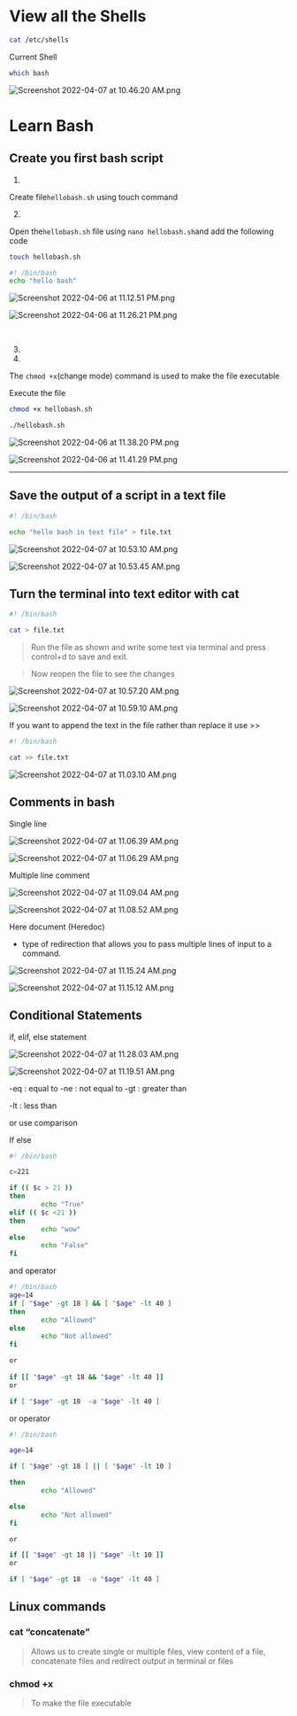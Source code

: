 # View all the Shells

```bash
cat /etc/shells
```

Current Shell

```bash
which bash
```

![Screenshot 2022-04-07 at 10.46.20 AM.png](https://s3-us-west-2.amazonaws.com/secure.notion-static.com/f495c5d5-50e6-49bb-a38b-6f4cb5fd13f8/Screenshot_2022-04-07_at_10.46.20_AM.png)

# Learn Bash

## Create you first bash script

1.

Create  file`hellobash.sh` using touch command 

2.

Open the`hellobash.sh`  file using  `nano hellobash.sh`and add the following code

```bash
touch hellobash.sh
```

```bash
#! /bin/bash
echo "hello bash"
```

![Screenshot 2022-04-06 at 11.12.51 PM.png](https://s3-us-west-2.amazonaws.com/secure.notion-static.com/7ce33dbb-0e7f-43ec-bd4e-a51afc290b03/Screenshot_2022-04-06_at_11.12.51_PM.png)

![Screenshot 2022-04-06 at 11.26.21 PM.png](https://s3-us-west-2.amazonaws.com/secure.notion-static.com/0554b5a2-2e9a-4d63-a716-b51a89b4e7ec/Screenshot_2022-04-06_at_11.26.21_PM.png)

 

3.

4.

The  `chmod +x`(change mode)  command is used to make the file executable 

Execute the file 

```bash
chmod +x hellobash.sh
```

```bash
./hellobash.sh
```

![Screenshot 2022-04-06 at 11.38.20 PM.png](https://s3-us-west-2.amazonaws.com/secure.notion-static.com/880255a9-777c-4f0b-a9d3-9e37672d5339/Screenshot_2022-04-06_at_11.38.20_PM.png)

![Screenshot 2022-04-06 at 11.41.29 PM.png](https://s3-us-west-2.amazonaws.com/secure.notion-static.com/07bf13b2-355f-4e41-b91c-3243dace1b76/Screenshot_2022-04-06_at_11.41.29_PM.png)

---

## Save the output of a script in a text file

```bash
#! /bin/bash

echo "hello bash in text file" > file.txt
```

![Screenshot 2022-04-07 at 10.53.10 AM.png](https://s3-us-west-2.amazonaws.com/secure.notion-static.com/7a1dce82-eceb-4548-9653-64273de541fa/Screenshot_2022-04-07_at_10.53.10_AM.png)

![Screenshot 2022-04-07 at 10.53.45 AM.png](https://s3-us-west-2.amazonaws.com/secure.notion-static.com/d361188a-f602-40de-9481-74f325384bf3/Screenshot_2022-04-07_at_10.53.45_AM.png)

## Turn the terminal into text editor with cat

```bash
#! /bin/bash

cat > file.txt
```

> Run the file as shown and write some text via terminal and press control+d to save and exit.
> 

> Now reopen the file to see the changes
> 

![Screenshot 2022-04-07 at 10.57.20 AM.png](https://s3-us-west-2.amazonaws.com/secure.notion-static.com/534c1321-5aa0-4b0b-b836-e4a5a174e276/Screenshot_2022-04-07_at_10.57.20_AM.png)

![Screenshot 2022-04-07 at 10.59.10 AM.png](https://s3-us-west-2.amazonaws.com/secure.notion-static.com/edd41b0b-2b51-4902-80ef-526d8ebe3d75/Screenshot_2022-04-07_at_10.59.10_AM.png)

If you want to append the text in the file rather than replace it use >>

```bash
#! /bin/bash

cat >> file.txt
```

![Screenshot 2022-04-07 at 11.03.10 AM.png](https://s3-us-west-2.amazonaws.com/secure.notion-static.com/d8bf92e1-4a91-4145-9005-007ca02409e4/Screenshot_2022-04-07_at_11.03.10_AM.png)

## Comments in bash

Single line

![Screenshot 2022-04-07 at 11.06.39 AM.png](https://s3-us-west-2.amazonaws.com/secure.notion-static.com/ed78120e-98b3-4b69-a000-59a213081087/Screenshot_2022-04-07_at_11.06.39_AM.png)

![Screenshot 2022-04-07 at 11.06.29 AM.png](https://s3-us-west-2.amazonaws.com/secure.notion-static.com/ece112b1-cbd3-43d1-bf1f-586ae0cc5054/Screenshot_2022-04-07_at_11.06.29_AM.png)

Multiple line comment

![Screenshot 2022-04-07 at 11.09.04 AM.png](https://s3-us-west-2.amazonaws.com/secure.notion-static.com/b5b3427c-3e5d-45dd-afb4-6d36b6e099df/Screenshot_2022-04-07_at_11.09.04_AM.png)

![Screenshot 2022-04-07 at 11.08.52 AM.png](https://s3-us-west-2.amazonaws.com/secure.notion-static.com/aefc0958-dd0b-4ac6-9a3e-72b524a283fc/Screenshot_2022-04-07_at_11.08.52_AM.png)

Here document (Heredoc)

- type of redirection that allows you to pass multiple lines of input to a command.

![Screenshot 2022-04-07 at 11.15.24 AM.png](https://s3-us-west-2.amazonaws.com/secure.notion-static.com/b887af55-98ec-4e5b-93ef-5de82f1486aa/Screenshot_2022-04-07_at_11.15.24_AM.png)

![Screenshot 2022-04-07 at 11.15.12 AM.png](https://s3-us-west-2.amazonaws.com/secure.notion-static.com/d601da09-49e1-4b6c-b99c-7dc7fbb77c0d/Screenshot_2022-04-07_at_11.15.12_AM.png)

## Conditional Statements

if, elif, else statement 

![Screenshot 2022-04-07 at 11.28.03 AM.png](https://s3-us-west-2.amazonaws.com/secure.notion-static.com/e74befaf-65b2-400f-8413-6521720a85c2/Screenshot_2022-04-07_at_11.28.03_AM.png)

![Screenshot 2022-04-07 at 11.19.51 AM.png](https://s3-us-west-2.amazonaws.com/secure.notion-static.com/e9f6b9af-04ea-41ef-a349-e260f9baa2e1/Screenshot_2022-04-07_at_11.19.51_AM.png)

-eq  : equal to
-ne  : not equal to
-gt  : greater than

-lt  : less than

or use comparison 

If else 

```bash
#! /bin/bash

c=221

if (( $c > 21 ))
then
        echo "True"
elif (( $c <21 ))
then
        echo "wow"
else
        echo "False"
fi
```

and operator 

```bash
#! /bin/bash
age=14
if [ "$age" -gt 18 ] && [ "$age" -lt 40 ]
then
        echo "Allowed"
else
        echo "Not allowed"
fi

or
 
if [[ "$age" -gt 18 && "$age" -lt 40 ]]
or

if [ "$age" -gt 18  -a "$age" -lt 40 ]

```

or operator

```bash
#! /bin/bash

age=14

if [ "$age" -gt 18 ] || [ "$age" -lt 10 ]

then
        echo "Allowed"

else
        echo "Not allowed"
fi

or

if [[ "$age" -gt 18 || "$age" -lt 10 ]]
or 

if [ "$age" -gt 18  -o "$age" -lt 40 ]

```

## Linux commands

### cat “concatenate”

> Allows us to create single or multiple files, view content of a file, concatenate files and redirect output in terminal or files
> 

### chmod +x

> To make the file executable
>
